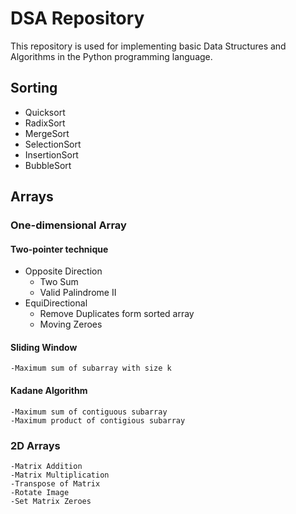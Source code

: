 # DSA Repository

This repository is used for implementing basic Data Structures and Algorithms in the Python programming language.

## Sorting
- Quicksort
- RadixSort
- MergeSort
- SelectionSort
- InsertionSort
- BubbleSort

## Arrays
### One-dimensional Array
#### Two-pointer technique
- Opposite Direction
  - Two Sum
  - Valid Palindrome II
- EquiDirectional
    - Remove Duplicates form sorted array
    - Moving Zeroes
#### Sliding Window
    -Maximum sum of subarray with size k
#### Kadane Algorithm
    -Maximum sum of contiguous subarray
    -Maximum product of contigious subarray

  ### 2D Arrays
    -Matrix Addition
    -Matrix Multiplication 
    -Transpose of Matrix
    -Rotate Image
    -Set Matrix Zeroes
    
